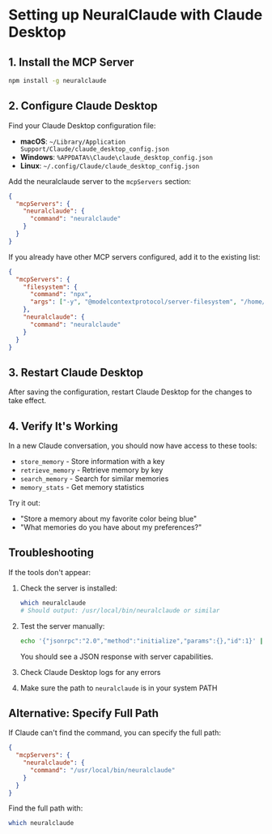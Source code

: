 # Setting up NeuralClaude with Claude Desktop

## 1. Install the MCP Server

```bash
npm install -g neuralclaude
```

## 2. Configure Claude Desktop

Find your Claude Desktop configuration file:

- **macOS**: `~/Library/Application Support/Claude/claude_desktop_config.json`
- **Windows**: `%APPDATA%\Claude\claude_desktop_config.json`
- **Linux**: `~/.config/Claude/claude_desktop_config.json`

Add the neuralclaude server to the `mcpServers` section:

```json
{
  "mcpServers": {
    "neuralclaude": {
      "command": "neuralclaude"
    }
  }
}
```

If you already have other MCP servers configured, add it to the existing list:

```json
{
  "mcpServers": {
    "filesystem": {
      "command": "npx",
      "args": ["-y", "@modelcontextprotocol/server-filesystem", "/home/user/projects"]
    },
    "neuralclaude": {
      "command": "neuralclaude"
    }
  }
}
```

## 3. Restart Claude Desktop

After saving the configuration, restart Claude Desktop for the changes to take effect.

## 4. Verify It's Working

In a new Claude conversation, you should now have access to these tools:

- `store_memory` - Store information with a key
- `retrieve_memory` - Retrieve memory by key
- `search_memory` - Search for similar memories
- `memory_stats` - Get memory statistics

Try it out:
- "Store a memory about my favorite color being blue"
- "What memories do you have about my preferences?"

## Troubleshooting

If the tools don't appear:

1. Check the server is installed:
   ```bash
   which neuralclaude
   # Should output: /usr/local/bin/neuralclaude or similar
   ```

2. Test the server manually:
   ```bash
   echo '{"jsonrpc":"2.0","method":"initialize","params":{},"id":1}' | neuralclaude
   ```
   You should see a JSON response with server capabilities.

3. Check Claude Desktop logs for any errors

4. Make sure the path to `neuralclaude` is in your system PATH

## Alternative: Specify Full Path

If Claude can't find the command, you can specify the full path:

```json
{
  "mcpServers": {
    "neuralclaude": {
      "command": "/usr/local/bin/neuralclaude"
    }
  }
}
```

Find the full path with:
```bash
which neuralclaude
```